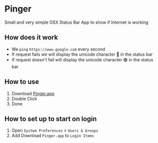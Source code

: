 # Pinger
Small and very simple OSX Status Bar App to show if Internet is working

## How does it work
- We `ping` `https://www.google.com` every second
- If request fails we will display the unicode character 🔴 in the status bar
- If request doesn't fail will display the unicode character 🟢 in the status bar

## How to use
1. Download [Pinger.app](https://github.com/aseba/Pinger/releases/download/v0.1/Pinger.app.zip)
2. Double Click
3. Done

## How to set up to start on login
1. Open `System Preferences` > `Users & Groups`
2. Add Download `Pinger.app` to `Login Items`
